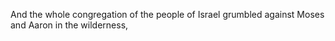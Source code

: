 And the whole congregation of the people of Israel grumbled against Moses and Aaron in the wilderness,
